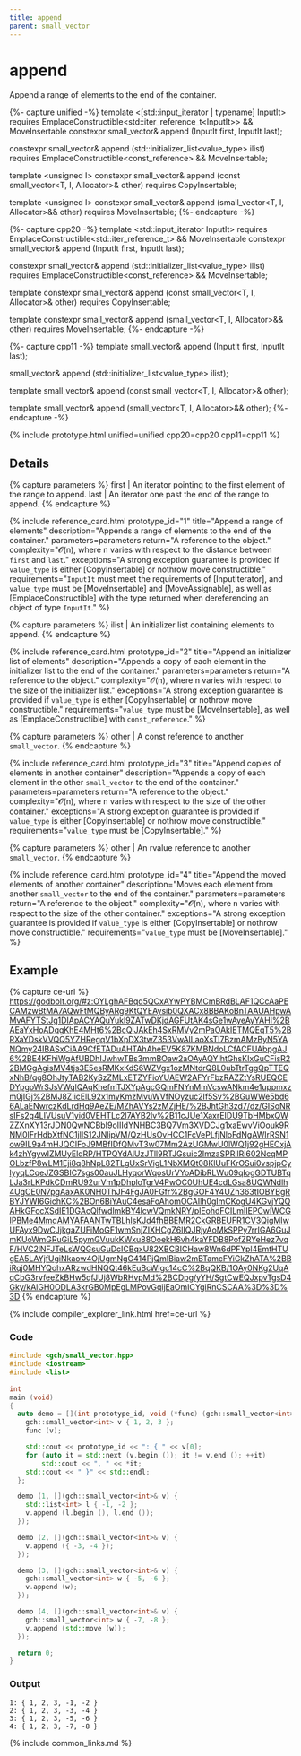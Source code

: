 ```yaml
---
title: append
parent: small_vector
---
```


# append

Append a range of elements to the end of the container.

{%- capture unified -%}
template <[<span class="cpp20">std::input_iterator</span> | <span class="cpp11">typename</span>] InputIt&gt;<span class="cpp20">
requires EmplaceConstructible<std::iter_reference_t<InputIt&gt;&gt;
     &&  MoveInsertable
constexpr</span>
small_vector&
append (InputIt first, InputIt last);

<span class="cpp20">constexpr</span>
small_vector&
append (std::initializer_list<value_type&gt; ilist)<span class="cpp20">
  requires EmplaceConstructible<const_reference&gt;
       &&  MoveInsertable</span>;

template <unsigned I&gt;
<span class="cpp20">constexpr</span>
small_vector&
append (const small_vector<T, I, Allocator&gt;& other)<span class="cpp20">
  requires CopyInsertable</span>;

template <unsigned I&gt;
<span class="cpp20">constexpr</span>
small_vector&
append (small_vector<T, I, Allocator&gt;&& other)<span class="cpp20">
  requires MoveInsertable</span>;
{%- endcapture -%}

{%- capture cpp20 -%}
template <std::input_iterator InputIt>
requires EmplaceConstructible<std::iter_reference_t<InputIt>>
     &&  MoveInsertable
constexpr
small_vector&
append (InputIt first, InputIt last);

constexpr
small_vector&
append (std::initializer_list<value_type> ilist)
  requires EmplaceConstructible<const_reference>
       &&  MoveInsertable;

template <unsigned I>
constexpr
small_vector&
append (const small_vector<T, I, Allocator>& other)
  requires CopyInsertable;

template <unsigned I>
constexpr
small_vector&
append (small_vector<T, I, Allocator>&& other)
  requires MoveInsertable;
{%- endcapture -%}

{%- capture cpp11 -%}
template <typename InputIt>
small_vector&
append (InputIt first, InputIt last);

small_vector&
append (std::initializer_list<value_type> ilist);

template <unsigned I>
small_vector&
append (const small_vector<T, I, Allocator>& other);

template <unsigned I>
small_vector&
append (small_vector<T, I, Allocator>&& other);
{%- endcapture -%}

{% include prototype.html unified=unified cpp20=cpp20 cpp11=cpp11 %}

## Details

{% capture parameters %}
first | An iterator pointing to the first element of the range to append.
last | An iterator one past the end of the range to append.
{% endcapture %}

{% include reference_card.html
   prototype_id="1"
   title="Append a range of elements"
   description="Appends a range of elements to the end of the container."
   parameters=parameters
   return="A reference to the object."
   complexity="𝓞(n), where n varies with respect to the distance between `first` and `last`."
   exceptions="A strong exception guarantee is provided if `value_type` is either [CopyInsertable] or nothrow move constructible."
   requirements="`InputIt` must meet the requirements of [InputIterator], and `value_type` must be [MoveInsertable] and [MoveAssignable], as well as [EmplaceConstructible] with the type returned when dereferencing an object of type `InputIt`."
   %}

{% capture parameters %}
ilist | An initializer list containing elements to append.
{% endcapture %}

{% include reference_card.html
   prototype_id="2"
   title="Append an initializer list of elements"
   description="Appends a copy of each element in the initializer list to the end of the container."
   parameters=parameters
   return="A reference to the object."
   complexity="𝓞(n), where n varies with respect to the size of the initializer list."
   exceptions="A strong exception guarantee is provided if `value_type` is either [CopyInsertable] or nothrow move constructible."
   requirements="`value_type` must be [MoveInsertable], as well as [EmplaceConstructible] with `const_reference`."
   %}

{% capture parameters %}
other | A const reference to another `small_vector`.
{% endcapture %}

{% include reference_card.html
   prototype_id="3"
   title="Append copies of elements in another container"
   description="Appends a copy of each element in the other `small_vector` to the end of the container."
   parameters=parameters
   return="A reference to the object."
   complexity="𝓞(n), where n varies with respect to the size of the other container."
   exceptions="A strong exception guarantee is provided if `value_type` is either [CopyInsertable] or nothrow move constructible."
   requirements="`value_type` must be [CopyInsertable]."
   %}

{% capture parameters %}
other | An rvalue reference to another `small_vector`.
{% endcapture %}

{% include reference_card.html
   prototype_id="4"
   title="Append the moved elements of another container"
   description="Moves each element from another `small_vector` to the end of the container."
   parameters=parameters
   return="A reference to the object."
   complexity="𝓞(n), where n varies with respect to the size of the other container."
   exceptions="A strong exception guarantee is provided if `value_type` is either [CopyInsertable] or nothrow move constructible."
   requirements="`value_type` must be [MoveInsertable]."
   %}

## Example

<div class="code-example" markdown="1">

{% capture ce-url %}
https://godbolt.org/#z:OYLghAFBqd5QCxAYwPYBMCmBRdBLAF1QCcAaPECAMzwBtMA7AQwFtMQByARg9KtQYEAysib0QXACx8BBAKoBnTAAUAHpwAMvAFYTStJg1DIApACYAQuYukl9ZATwDKjdAGFUtAK4sGe1wAyeAyYAHI%2BAEaYxHoADqgKhE4MHt6%2BcQlJAkEh4SxRMVy2mPaOAkIETMQEqT5%2BRXaYDskVVQQ5YZHRegqV1bXpDX3twZ353VwAlLaoXsTI7BzmAMzByN5YANQmy24IBASxCiAA9CfETADuAHTAhAheEV5K87KMBNdoLCfACFUAbpgAJ6%2BE4KFhiWgAfUBDhIJwhwTBs3mmBOaw2aOAyAQYIhtGhsKIxGuCFisR22BMGgAgisMV4tjs3E5esRMKxKdS6WZVgx1ozMNtdrQ8L0ubTtrTggQpTTEQxNhB/qg8OhJtyTAB2KySzZMLxETZYFioYUAEW2AFYrFbzRAZZtYsRUEQCEDYpgoWrSJsVWqlQAqKhefmTJXYpAgcGQmFNYnMmVcswANkm4e1uppmxzm0jIGj%2BMJ8ZIicElL92x1myKmzMvuWVfNOyzuc2If5Sv%2BGuWWe5bd66ALaENwrczKdLrdHq9AeZE/MZhAVYs2zMZjHE/%2BJhtGh3zd7/dz/GISoNRsIFs2g4LIVUsuV1yid0VEHTLc2l7AYB2lv%2B11cJUe1XaxrEIDU9TbHMbxQWZZXnXY13rJDN0QwNCBbI9oIIIdYNHBC3BQ7Vm3XVDCJg1xaEwvViOouk9RNM0IFrHdbXtfNC1jIlS12JNlipVM/QzHUsOvHCC1FcVePLfjNloFdNgAWlrRSN1ow9IL9a4mHJQCIFoJ9MBfIDfQMvT3w07Mm2AzUGMwU0lWQ1j92gHECxjAk4zhYgywIZMUyEldRP/HTPQYdAlUzJTll9RTJGsuic2ImzaSPRilRi602NcqMPOLbzfP8wLM1Eji8q8hNpL82TLgUxSrVigL1NbXMQt08KlUuFKrOSui0vspjpCylyyqLCqeJZGSBIC7sgs00auJLHyqorWqosUrVYoADibRLWu09qIogGDTUBTqLJa3rLKPdkCDmRU92urVm1pDhploTgrV4PwOC0UhUE4cdLGsa8UQWNdlh4UgCE0N7pgAaxAK0NH0ThJF4FgJA0FGfr%2BgGOF4Y4UZh363tIOBYBgRBYJYWI6GichKC%2BOn6BiYAuC4esaFoAhomOCAIlh0gImCKogU4KGvjYQQAHkGFocXSdIE1DGAcQlfwdlmkBY4lcwVQmkNRY/plEohdFCILmIIEPCwIWCGIPBMe4MmqAMYAFAANTwTBLhlsKJd4fhBBEMR2CkGRBEUFR1CV3QigMIwUFAyx9DwCJjkgaZUFiMoGF1wmSnjZIXHCgZ6lIQJRjyAoMkSPPy7rrIGA6GuJmKUoWmGRuGiL5pymGVuukKWxu88OoekH6vh4kaYFDB8PofZRYeHez7vqF/HVC2lNFJTeLsWQGsuGuDcICBqxU82XBCBICHaw8Wn6dPFYpl4EmtHTUgEA5LAYjfUgiNkaow4OjUgmNgG414PjQmIBiaw2mBTamcFYiGkZhATA%2BBiRqj0MHYQohxARzwdHNQQt46kEuBcWIgc14cC%2BqQKB/1OAy0NKg2UqAqCbG3rvfeeZkBHw5qfJUj8WbRHvpMd%2BCDpg/yYH/SgtCwEQJxpvTgsD4Gky/kAlGH0ODLA3krGB0MpEgLMPovGqijEaOmICYgiRnCSCAA%3D%3D%3D
{% endcapture %}

{% include compiler_explorer_link.html href=ce-url %}

<h3>Code</h3>

```c++
#include <gch/small_vector.hpp>
#include <iostream>
#include <list>
 
int 
main (void)
{
  auto demo = [](int prototype_id, void (*func) (gch::small_vector<int>&)) {
    gch::small_vector<int> v { 1, 2, 3 };
    func (v);

    std::cout << prototype_id << ": { " << v[0];
    for (auto it = std::next (v.begin ()); it != v.end (); ++it)
        std::cout << ", " << *it;
    std::cout << " }" << std::endl;
  };

  demo (1, [](gch::small_vector<int>& v) {
    std::list<int> l { -1, -2 };
    v.append (l.begin (), l.end ());
  });

  demo (2, [](gch::small_vector<int>& v) {
    v.append ({ -3, -4 });
  });

  demo (3, [](gch::small_vector<int>& v) {
    gch::small_vector<int> w { -5, -6 };
    v.append (w);
  });

  demo (4, [](gch::small_vector<int>& v) {
    gch::small_vector<int> w { -7, -8 };
    v.append (std::move (w));
  });

  return 0;
}
```

<h3>Output</h3>

```text
1: { 1, 2, 3, -1, -2 }
2: { 1, 2, 3, -3, -4 }
3: { 1, 2, 3, -5, -6 }
4: { 1, 2, 3, -7, -8 }
```

</div>

{% include common_links.md %}
